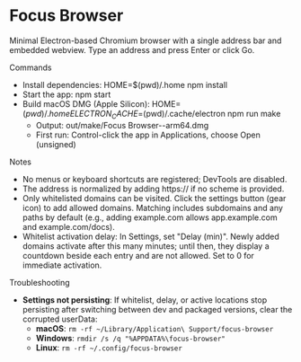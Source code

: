 Focus Browser
================

Minimal Electron-based Chromium browser with a single address bar and embedded webview. Type an address and press Enter or click Go.

Commands

- Install dependencies: HOME=$(pwd)/.home npm install
- Start the app: npm start
- Build macOS DMG (Apple Silicon): HOME=$(pwd)/.home ELECTRON_CACHE=$(pwd)/.cache/electron npm run make
  - Output: out/make/Focus Browser-<version>-arm64.dmg
  - First run: Control-click the app in Applications, choose Open (unsigned)

Notes

- No menus or keyboard shortcuts are registered; DevTools are disabled.
- The address is normalized by adding https:// if no scheme is provided.
- Only whitelisted domains can be visited. Click the settings button (gear icon) to add allowed domains. Matching includes subdomains and any paths by default (e.g., adding example.com allows app.example.com and example.com/docs).
 - Whitelist activation delay: In Settings, set "Delay (min)". Newly added domains activate after this many minutes; until then, they display a countdown beside each entry and are not allowed. Set to 0 for immediate activation.

Troubleshooting

- **Settings not persisting**: If whitelist, delay, or active locations stop persisting after switching between dev and packaged versions, clear the corrupted userData:
  - **macOS**: `rm -rf ~/Library/Application\ Support/focus-browser`
  - **Windows**: `rmdir /s /q "%APPDATA%\focus-browser"`
  - **Linux**: `rm -rf ~/.config/focus-browser`
